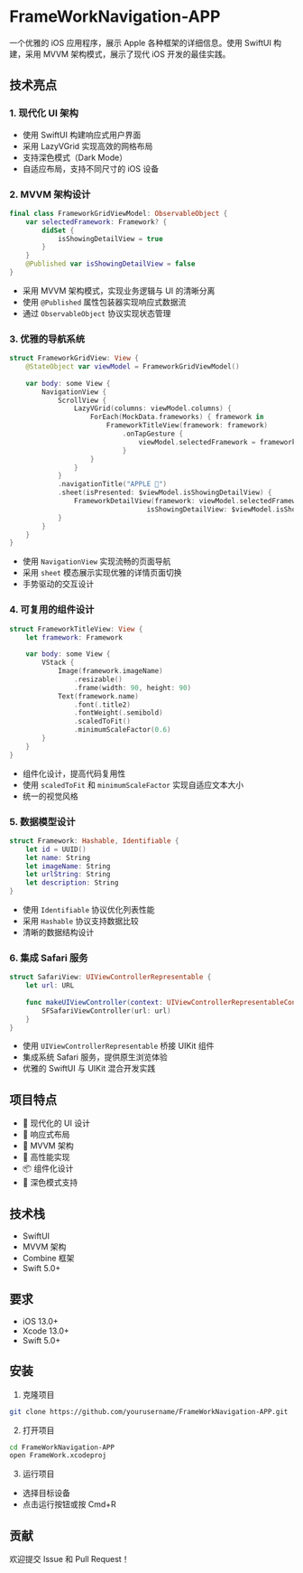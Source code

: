 # FrameWorkNavigation-APP



一个优雅的 iOS 应用程序，展示 Apple 各种框架的详细信息。使用 SwiftUI 构建，采用 MVVM 架构模式，展示了现代 iOS 开发的最佳实践。

## 技术亮点

### 1. 现代化 UI 架构
- 使用 SwiftUI 构建响应式用户界面
- 采用 LazyVGrid 实现高效的网格布局
- 支持深色模式（Dark Mode）
- 自适应布局，支持不同尺寸的 iOS 设备

### 2. MVVM 架构设计
```swift
final class FrameworkGridViewModel: ObservableObject {
    var selectedFramework: Framework? {
        didSet {
            isShowingDetailView = true
        }
    }
    @Published var isShowingDetailView = false
}
```
- 采用 MVVM 架构模式，实现业务逻辑与 UI 的清晰分离
- 使用 `@Published` 属性包装器实现响应式数据流
- 通过 `ObservableObject` 协议实现状态管理

### 3. 优雅的导航系统
```swift
struct FrameworkGridView: View {
    @StateObject var viewModel = FrameworkGridViewModel()
    
    var body: some View {
        NavigationView {
            ScrollView {
                LazyVGrid(columns: viewModel.columns) {
                    ForEach(MockData.frameworks) { framework in
                        FrameworkTitleView(framework: framework)
                            .onTapGesture {
                                viewModel.selectedFramework = framework
                            }
                    }
                }
            }
            .navigationTitle("APPLE 🤡")
            .sheet(isPresented: $viewModel.isShowingDetailView) {
                FrameworkDetailView(framework: viewModel.selectedFramework!, 
                                  isShowingDetailView: $viewModel.isShowingDetailView)
            }
        }
    }
}
```
- 使用 `NavigationView` 实现流畅的页面导航
- 采用 `sheet` 模态展示实现优雅的详情页面切换
- 手势驱动的交互设计

### 4. 可复用的组件设计
```swift
struct FrameworkTitleView: View {
    let framework: Framework
    
    var body: some View {
        VStack {
            Image(framework.imageName)
                .resizable()
                .frame(width: 90, height: 90)
            Text(framework.name)
                .font(.title2)
                .fontWeight(.semibold)
                .scaledToFit()
                .minimumScaleFactor(0.6)
        }
    }
}
```
- 组件化设计，提高代码复用性
- 使用 `scaledToFit` 和 `minimumScaleFactor` 实现自适应文本大小
- 统一的视觉风格

### 5. 数据模型设计
```swift
struct Framework: Hashable, Identifiable {
    let id = UUID()
    let name: String
    let imageName: String
    let urlString: String
    let description: String
}
```
- 使用 `Identifiable` 协议优化列表性能
- 采用 `Hashable` 协议支持数据比较
- 清晰的数据结构设计

### 6. 集成 Safari 服务
```swift
struct SafariView: UIViewControllerRepresentable {
    let url: URL
    
    func makeUIViewController(context: UIViewControllerRepresentableContext<SafariView>) -> SFSafariViewController {
        SFSafariViewController(url: url)
    }
}
```
- 使用 `UIViewControllerRepresentable` 桥接 UIKit 组件
- 集成系统 Safari 服务，提供原生浏览体验
- 优雅的 SwiftUI 与 UIKit 混合开发实践

## 项目特点

- 🎨 现代化的 UI 设计
- 📱 响应式布局
- 🔄 MVVM 架构
- 🚀 高性能实现
- 📦 组件化设计
- 🌙 深色模式支持

## 技术栈

- SwiftUI
- MVVM 架构
- Combine 框架
- Swift 5.0+

## 要求

- iOS 13.0+
- Xcode 13.0+
- Swift 5.0+

## 安装

1. 克隆项目
```bash
git clone https://github.com/yourusername/FrameWorkNavigation-APP.git
```

2. 打开项目
```bash
cd FrameWorkNavigation-APP
open FrameWork.xcodeproj
```

3. 运行项目
- 选择目标设备
- 点击运行按钮或按 Cmd+R

## 贡献

欢迎提交 Issue 和 Pull Request！
